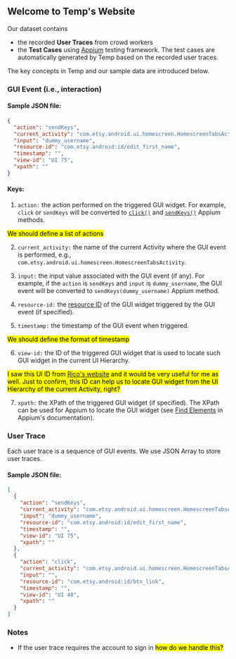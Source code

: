 ## Welcome to Temp's Website

Our dataset contains
- the recorded **User Traces** from crowd workers
- the **Test Cases** using [Appium](http://appium.io/) testing framework. The test cases are automatically generated by Temp based on the recorded user traces.

The key concepts in Temp and our sample data are introduced below.

### GUI Event (i.e., interaction)

#### Sample JSON file:
```json
{
  "action": "sendKeys",
  "current_activity": "com.etsy.android.ui.homescreen.HomescreenTabsActivity",
  "input": "dummy_username",
  "resource-id": "com.etsy.android:id/edit_first_name",
  "timestamp": "",
  "view-id": "UI 75",
  "xpath": ""
}
```
#### Keys:
1. `action:` the action performed on the triggered GUI widget. 
For example, `click` or `sendKeys` will be converted to [`click()`](http://appium.io/docs/en/commands/element/actions/click/) and [`sendKeys()`](http://appium.io/docs/en/commands/element/actions/send-keys/) Appium methods.

<mark> We should define a list of actions </mark>

2. `current_activity:` the name of the current Activity where the GUI event is performed, e.g., `com.etsy.android.ui.homescreen.HomescreenTabsActivity`.

3. `input:` the input value associated with the GUI event (if any). For example, if the `action` is `sendKeys` and `input` is `dummy_username`, the GUI event will be converted to `sendKeys(dummy_username)` Appium method.

4. `resource-id:` the [resource ID](https://stuff.mit.edu/afs/sipb/project/android/docs/guide/topics/resources/accessing-resources.html) of the GUI widget triggered by the GUI event (if specified).

5. `timestamp:` the timestamp of the GUI event when triggered.

<mark> We should define the format of timestamp </mark>

6. `view-id:` the ID of the triggered GUI widget that is used to locate such GUI widget in the current UI Hierarchy. 

<mark>I saw this UI ID from [Rico's website](http://interactionmining.org/rico) and it would be very useful for me as well. Just to confirm, this ID can help us to locate GUI widget from the UI Hierarchy of the current Activity, right?</mark>

7. `xpath:` the XPath of the triggered GUI widget (if specified). The XPath can be used for Appium to locate the GUI widget (see [Find Elements](http://appium.io/docs/en/commands/element/find-elements/) in Appium's documentation).

### User Trace
Each user trace is a sequence of GUI events. We use JSON Array to store user traces.

#### Sample JSON file:
```json
[
  {
    "action": "sendKeys",
    "current_activity": "com.etsy.android.ui.homescreen.HomescreenTabsActivity",
    "input": "dummy_username",
    "resource-id": "com.etsy.android:id/edit_first_name",
    "timestamp": "",
    "view-id": "UI 75",
    "xpath": ""
  },
  {
    "action": "click",
    "current_activity": "com.etsy.android.ui.homescreen.HomescreenTabsActivity",
    "input": "",
    "resource-id": "com.etsy.android:id/btn_link",
    "timestamp": "",
    "view-id": "UI 48",
    "xpath": ""
  }
]
```

### Notes
- If the user trace requires the account to sign in <mark> how do we handle this? </mark>

<!---
```markdown
Syntax highlighted code block

# Header 1
## Header 2
### Header 3

- Bulleted
- List

1. Numbered
2. List

**Bold** and _Italic_ and `Code` text

[Link](url) and ![Image](src)
```

For more details see [GitHub Flavored Markdown](https://guides.github.com/features/mastering-markdown/).

### Jekyll Themes

Your Pages site will use the layout and styles from the Jekyll theme you have selected in your [repository settings](https://github.com/felicitia/Temp-Website/settings). The name of this theme is saved in the Jekyll `_config.yml` configuration file.
--->
